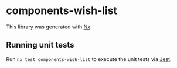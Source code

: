 # components-wish-list

This library was generated with [Nx](https://nx.dev).

## Running unit tests

Run `nx test components-wish-list` to execute the unit tests via [Jest](https://jestjs.io).
